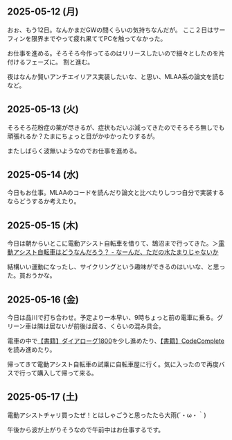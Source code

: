 ## 2025-05-12 (月)

おぉ、もう12日。なんかまだGWの間くらいの気持ちなんだが。
ここ２日はサーフィンを限界までやって疲れ果ててPCを触ってなかった。

お仕事を進める。そろそろ今作ってるのはリリースしたいので細々としたのを片付けるフェーズに。
割と進む。

夜はなんか賢いアンチエイリアス実装したいな、と思い、MLAA系の論文を読むなど。

## 2025-05-13 (火)

そろそろ花粉症の薬が尽きるが、症状もだいぶ減ってきたのでそろそろ無しでも頑張れるか？たまにちょっと目がかゆかったりするが。

またしばらく波無いようなのでお仕事を進める。

## 2025-05-14 (水)

今日もお仕事。MLAAのコードを読んだり論文と比べたりしつつ自分で実装するならどうするか考えたり。

## 2025-05-15 (木)

今日は朝からいとこに電動アシスト自転車を借りて、鵠沼まで行ってきた。＞[電動アシスト自転車はどうなんだろう？ - なーんだ、ただの水たまりじゃないか](https://karino2.github.io/2025/05/15/electric_assist_cycle_trial.html)

結構いい運動になったし、サイクリングという趣味ができるのはいいな、と思った。買おうかな。

## 2025-05-16 (金)

今日は品川で打ち合わせ。予定より一本早い、9時ちょっと前の電車に乗る。グリーン車は隣は居ないが前後は居る、くらいの混み具合。

電車の中で[【書籍】ダイアローグ1800](%E3%80%90%E6%9B%B8%E7%B1%8D%E3%80%91%E3%83%80%E3%82%A4%E3%82%A2%E3%83%AD%E3%83%BC%E3%82%B01800)を少し進めたり、[【書籍】CodeComplete](%E3%80%90%E6%9B%B8%E7%B1%8D%E3%80%91CodeComplete)を読み進めたり。

帰ってきて電動アシスト自転車の試乗に自転車屋に行く。気に入ったので再度バスで行って購入して帰って来る。

## 2025-05-17 (土)

電動アシストチャリ買ったぜ！とはしゃごうと思ったたら大雨(´・ω・｀)

午後から波が上がりそうなので午前中はお仕事するです。